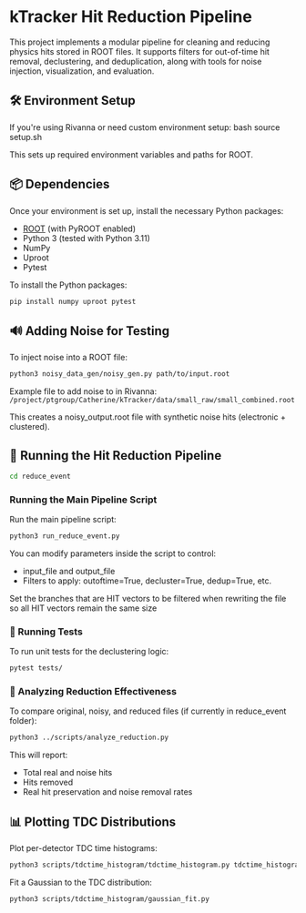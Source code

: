 # kTracker Hit Reduction Pipeline

This project implements a modular pipeline for cleaning and reducing physics hits stored in ROOT files. It supports filters for out-of-time hit removal, declustering, and deduplication, along with tools for noise injection, visualization, and evaluation.

## 🛠️ Environment Setup

If you're using Rivanna or need custom environment setup:
bash
source setup.sh

This sets up required environment variables and paths for ROOT.


## 📦 Dependencies

Once your environment is set up, install the necessary Python packages:

- [ROOT](https://root.cern/) (with PyROOT enabled)
- Python 3 (tested with Python 3.11)
- NumPy
- Uproot
- Pytest

To install the Python packages:

```bash
pip install numpy uproot pytest
```



## 🔊 Adding Noise for Testing

To inject noise into a ROOT file:

```bash
python3 noisy_data_gen/noisy_gen.py path/to/input.root
```

Example file to add noise to in Rivanna: ```/project/ptgroup/Catherine/kTracker/data/small_raw/small_combined.root```

This creates a noisy_output.root file with synthetic noise hits (electronic + clustered).


## 🚀 Running the Hit Reduction Pipeline

```bash
cd reduce_event
```


### Running the Main Pipeline Script

Run the main pipeline script:

```bash
python3 run_reduce_event.py
```


You can modify parameters inside the script to control:

- input_file and output_file
- Filters to apply: outoftime=True, decluster=True, dedup=True, etc.

Set the branches that are HIT vectors to be filtered when rewriting the file so all HIT vectors remain the same size

### 🧪 Running Tests

To run unit tests for the declustering logic:

```bash
pytest tests/
```


### 🔬 Analyzing Reduction Effectiveness

To compare original, noisy, and reduced files (if currently in reduce_event folder):

```bash
python3 ../scripts/analyze_reduction.py
```


This will report:

- Total real and noise hits
- Hits removed
- Real hit preservation and noise removal rates


## 📊 Plotting TDC Distributions

Plot per-detector TDC time histograms:

```bash
python3 scripts/tdctime_histogram/tdctime_histogram.py tdctime_histogram/yourfile.root
```


Fit a Gaussian to the TDC distribution:

```bash
python3 scripts/tdctime_histogram/gaussian_fit.py
```

